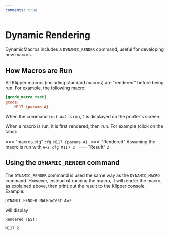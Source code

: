 ```yaml
---
comments: true
---
```


# Dynamic Rendering

DynamicMacros includes a `DYNAMIC_RENDER` command, useful for developing new macros.

## How Macros are Run

All Klipper macros (including standard macros) are "rendered" before being run. For example, the following macro:

```cfg
[gcode_macro test]
gcode:
    M117 {params.A}
```

When the command `test A=2` is run, `2` is displayed on the printer's screen. 

When a macro is run, it is first rendered, then run. For example (click on the tabs):

=== "macros.cfg"
    ```cfg
    M117 {params.A}
    ```
=== "Rendered"
    Assuming the macro is run with `A=2`:
    ```cfg
    M117 2
    ```
=== "Result"
    ```
    2
    ```

## Using the `DYNAMIC_RENDER` command

The `DYNAMIC_RENDER` command is used the same way as the `DYNAMIC_MACRO` command. However, instead of running the macro, it will render the macro, as explained above, then print out the result to the Klipper console. Example:

```
DYNAMIC_RENDER MACRO=test A=2
```

will display

```
Rendered TEST:

M117 2
```